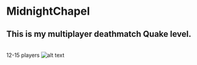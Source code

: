 # MidnightChapel
## This is my multiplayer deathmatch Quake level. 
<br /> 12-15 players
![alt text](https://github.com/adolthefruitbol/MidnightChapel/blob/main/Midnightgreybox.png)
